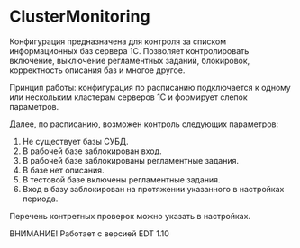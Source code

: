 # ClusterMonitoring

Конфигурация предназначена для контроля за списком информационных баз сервера 1С. Позволяет контролировать включение, выключение регламентных заданий, блокировок, корректность описания баз и многое другое.

Принцип работы: конфигурация по расписанию подключается к одному или нескольким кластерам серверов 1С и формирует слепок параметров. 

Далее, по расписанию, возможен контроль следующих параметров:
1. Не существует базы СУБД.
2. В рабочей базе заблокирован вход.
3. В рабочей базе заблокированы регламентные задания.
4. В базе нет описания.
5. В тестовой базе включены регламентные задания.
6. Вход в базу заблокирован на протяжении указанного в настройках периода.

Перечень контретных проверок можно указать в настройках.

ВНИМАНИЕ! Работает с версией EDT 1.10
